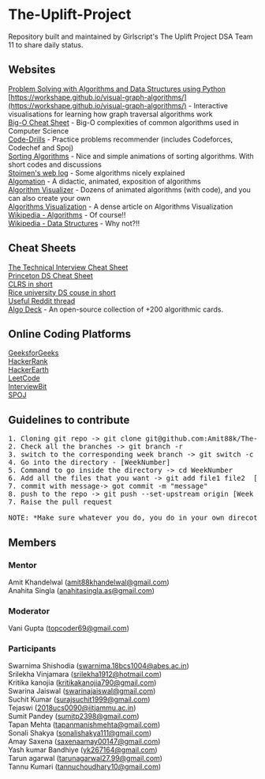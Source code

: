 # The-Uplift-Project
Repository built and maintained by Girlscript's The Uplift Project DSA Team 11 to share daily status.


## Websites
[Problem Solving with Algorithms and Data Structures using Python](https://runestone.academy/runestone/books/published/pythonds/index.html)   
[https://workshape.github.io/visual-graph-algorithms/](https://workshape.github.io/visual-graph-algorithms/) - Interactive visualisations for learning how graph traversal algorithms work  
[Big-O Cheat Sheet](https://www.bigocheatsheet.com/) - Big-O complexities of common algorithms used in Computer Science  
[Code-Drills](https://recommender.codedrills.io/tools/comparator) - Practice problems recommender (includes Codeforces, Codechef and Spoj)  
[Sorting Algorithms](https://www.toptal.com/developers/sorting-algorithms) - Nice and simple animations of sorting algorithms. With short codes and discussions  
[Stoimen's web log](http://www.stoimen.com/) - Some algorithms nicely explained  
[Algomation](http://www.algomation.com/) - A didactic, animated, exposition of algorithms  
[Algorithm Visualizer](https://algorithm-visualizer.org/) - Dozens of animated algorithms (with code), and you can also create your own  
[Algorithms Visualization](https://bost.ocks.org/mike/algorithms/) - A dense article on Algorithms Visualization  
[Wikipedia - Algorithms](https://en.wikipedia.org/wiki/List_of_algorithms) - Of course!!  
[Wikipedia - Data Structures](https://en.wikipedia.org/wiki/List_of_data_structures) - Why not?!!  

## Cheat Sheets
[The Technical Interview Cheat Sheet](https://gist.github.com/TSiege/cbb0507082bb18ff7e4b)  
[Princeton DS Cheat Sheet](https://algs4.cs.princeton.edu/cheatsheet/)  
[CLRS in short](https://sinon.org/algorithms//#data-structures)  
[Rice university DS couse in short](https://www.clear.rice.edu/comp160/data1.html)  
[Useful Reddit thread](https://www.reddit.com/r/learnprogramming/comments/3gpvyx/algorithms_and_data_structures_cheat_sheets/)  
[Algo Deck](https://github.com/teivah/algodeck/) - An open-source collection of +200 algorithmic cards.  

## Online Coding Platforms
[GeeksforGeeks](https://www.geeksforgeeks.org/)  
[HackerRank](https://www.hackerrank.com/)  
[HackerEarth](https://www.hackerearth.com/)  
[LeetCode](https://leetcode.com/)  
[InterviewBit](https://www.interviewbit.com/)  
[SPOJ](https://www.spoj.com/)  

## Guidelines to contribute
<pre>
1. Cloning git repo -> git clone git@github.com:Amit88k/The-Uplift-Project-DSA.git  
2. Check all the branches -> git branch -r  
3. switch to the corresponding week branch -> git switch -c [Week branch] => e.g. git switch -c Week1  
4. Go into the directory - [WeekNumber]   
5. Command to go inside the directory -> cd WeekNumber  
6. Add all the files that you want -> git add file1 file2  [if you want to all the files use * instead of files names]  
7. commit with message-> got commit -m "message"  
8. push to the repo -> git push --set-upstream origin [Week branch] => git push --set-upstream origin Week1  
7. Raise the pull request  

NOTE: *Make sure whatever you do, you do in your own direcotry in respective problem and no other file/directory is deleted or tampered due to your submission.   
</pre>


## Members  

### Mentor  
Amit Khandelwal (amit88khandelwal@gmail.com)  
Anahita Singla (anahitasingla.as@gmail.com)

### Moderator
Vani Gupta (topcoder69@gmail.com)  

### Participants    
Swarnima Shishodia (swarnima.18bcs1004@abes.ac.in)  
Srilekha Vinjamara (srilekha1912@hotmail.com)  
Kritika kanojia (kritikakanojia790@gmail.com)  
Swarina Jaiswal (swarinajaiswal@gmail.com)  
Suchit Kumar (surajsuchit1999@gmail.com)  
Tejaswi (2018ucs0090@iitjammu.ac.in)  
Sumit Pandey (sumitp2398@gmail.com)  
Tapan Mehta (tapanmanishmehta@gmail.com)  
Sonali Shakya (sonalishakya111@gmail.com)  
Amay Saxena (saxenaamay00147@gmail.com)  
Yash kumar Bandhiye (yk267164@gmail.com)  
Tarun agarwal (tarunagarwal27.99@gmail.com)  
Tannu Kumari (tannuchoudhary10@gmail.com)

